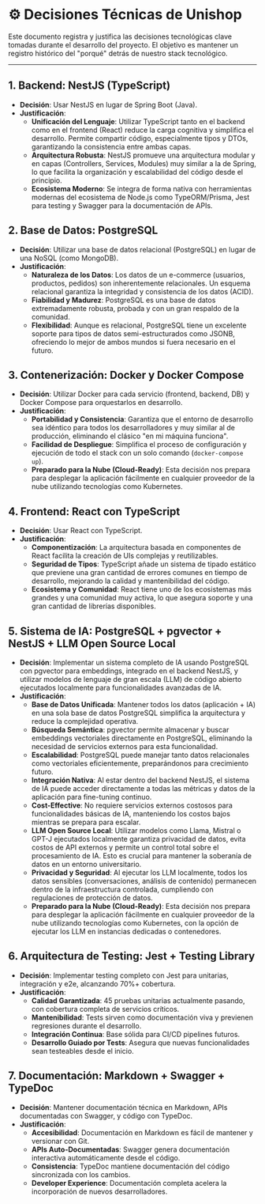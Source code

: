 # ⚙️ Decisiones Técnicas de Unishop

Este documento registra y justifica las decisiones tecnológicas clave tomadas durante el desarrollo del proyecto. El objetivo es mantener un registro histórico del "porqué" detrás de nuestro stack tecnológico.

---

## 1. Backend: NestJS (TypeScript)

-   **Decisión**: Usar NestJS en lugar de Spring Boot (Java).
-   **Justificación**:
    -   **Unificación del Lenguaje**: Utilizar TypeScript tanto en el backend como en el frontend (React) reduce la carga cognitiva y simplifica el desarrollo. Permite compartir código, especialmente tipos y DTOs, garantizando la consistencia entre ambas capas.
    -   **Arquitectura Robusta**: NestJS promueve una arquitectura modular y en capas (Controllers, Services, Modules) muy similar a la de Spring, lo que facilita la organización y escalabilidad del código desde el principio.
    -   **Ecosistema Moderno**: Se integra de forma nativa con herramientas modernas del ecosistema de Node.js como TypeORM/Prisma, Jest para testing y Swagger para la documentación de APIs.

## 2. Base de Datos: PostgreSQL

-   **Decisión**: Utilizar una base de datos relacional (PostgreSQL) en lugar de una NoSQL (como MongoDB).
-   **Justificación**:
    -   **Naturaleza de los Datos**: Los datos de un e-commerce (usuarios, productos, pedidos) son inherentemente relacionales. Un esquema relacional garantiza la integridad y consistencia de los datos (ACID).
    -   **Fiabilidad y Madurez**: PostgreSQL es una base de datos extremadamente robusta, probada y con un gran respaldo de la comunidad.
    -   **Flexibilidad**: Aunque es relacional, PostgreSQL tiene un excelente soporte para tipos de datos semi-estructurados como JSONB, ofreciendo lo mejor de ambos mundos si fuera necesario en el futuro.

## 3. Contenerización: Docker y Docker Compose

-   **Decisión**: Utilizar Docker para cada servicio (frontend, backend, DB) y Docker Compose para orquestarlos en desarrollo.
-   **Justificación**:
    -   **Portabilidad y Consistencia**: Garantiza que el entorno de desarrollo sea idéntico para todos los desarrolladores y muy similar al de producción, eliminando el clásico "en mi máquina funciona".
    -   **Facilidad de Despliegue**: Simplifica el proceso de configuración y ejecución de todo el stack con un solo comando (`docker-compose up`).
    -   **Preparado para la Nube (Cloud-Ready)**: Esta decisión nos prepara para desplegar la aplicación fácilmente en cualquier proveedor de la nube utilizando tecnologías como Kubernetes.

## 4. Frontend: React con TypeScript

-   **Decisión**: Usar React con TypeScript.
-   **Justificación**:
    -   **Componentización**: La arquitectura basada en componentes de React facilita la creación de UIs complejas y reutilizables.
    -   **Seguridad de Tipos**: TypeScript añade un sistema de tipado estático que previene una gran cantidad de errores comunes en tiempo de desarrollo, mejorando la calidad y mantenibilidad del código.
    -   **Ecosistema y Comunidad**: React tiene uno de los ecosistemas más grandes y una comunidad muy activa, lo que asegura soporte y una gran cantidad de librerías disponibles.

## 5. Sistema de IA: PostgreSQL + pgvector + NestJS + LLM Open Source Local

-   **Decisión**: Implementar un sistema completo de IA usando PostgreSQL con pgvector para embeddings, integrado en el backend NestJS, y utilizar modelos de lenguaje de gran escala (LLM) de código abierto ejecutados localmente para funcionalidades avanzadas de IA.
-   **Justificación**:
    -   **Base de Datos Unificada**: Mantener todos los datos (aplicación + IA) en una sola base de datos PostgreSQL simplifica la arquitectura y reduce la complejidad operativa.
    -   **Búsqueda Semántica**: pgvector permite almacenar y buscar embeddings vectoriales directamente en PostgreSQL, eliminando la necesidad de servicios externos para esta funcionalidad.
    -   **Escalabilidad**: PostgreSQL puede manejar tanto datos relacionales como vectoriales eficientemente, preparándonos para crecimiento futuro.
    -   **Integración Nativa**: Al estar dentro del backend NestJS, el sistema de IA puede acceder directamente a todas las métricas y datos de la aplicación para fine-tuning continuo.
    -   **Cost-Effective**: No requiere servicios externos costosos para funcionalidades básicas de IA, manteniendo los costos bajos mientras se prepara para escalar.
    -   **LLM Open Source Local**: Utilizar modelos como Llama, Mistral o GPT-J ejecutados localmente garantiza privacidad de datos, evita costos de API externos y permite un control total sobre el procesamiento de IA. Esto es crucial para mantener la soberanía de datos en un entorno universitario.
    -   **Privacidad y Seguridad**: Al ejecutar los LLM localmente, todos los datos sensibles (conversaciones, análisis de contenido) permanecen dentro de la infraestructura controlada, cumpliendo con regulaciones de protección de datos.
    -   **Preparado para la Nube (Cloud-Ready)**: Esta decisión nos prepara para desplegar la aplicación fácilmente en cualquier proveedor de la nube utilizando tecnologías como Kubernetes, con la opción de ejecutar los LLM en instancias dedicadas o contenedores.

## 6. Arquitectura de Testing: Jest + Testing Library

-   **Decisión**: Implementar testing completo con Jest para unitarias, integración y e2e, alcanzando 70%+ cobertura.
-   **Justificación**:
    -   **Calidad Garantizada**: 45 pruebas unitarias actualmente pasando, con cobertura completa de servicios críticos.
    -   **Mantenibilidad**: Tests sirven como documentación viva y previenen regresiones durante el desarrollo.
    -   **Integración Continua**: Base sólida para CI/CD pipelines futuros.
    -   **Desarrollo Guiado por Tests**: Asegura que nuevas funcionalidades sean testeables desde el inicio.

## 7. Documentación: Markdown + Swagger + TypeDoc

-   **Decisión**: Mantener documentación técnica en Markdown, APIs documentadas con Swagger, y código con TypeDoc.
-   **Justificación**:
    -   **Accesibilidad**: Documentación en Markdown es fácil de mantener y versionar con Git.
    -   **APIs Auto-Documentadas**: Swagger genera documentación interactiva automáticamente desde el código.
    -   **Consistencia**: TypeDoc mantiene documentación del código sincronizada con los cambios.
    -   **Developer Experience**: Documentación completa acelera la incorporación de nuevos desarrolladores.